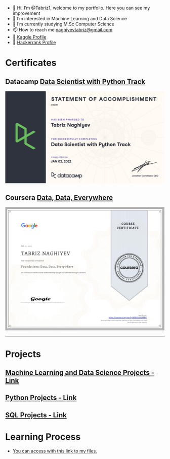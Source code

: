 - 👋 Hi, I’m @Tabriz1, welcome to my portfolio. Here you can see my improvement
- 👀 I’m interested in Machine Learning and Data Science
- 🌱 I’m currently studying M.Sc Computer Science 
- 📫 How to reach me naghiyevtabriz@gmail.com
- 📌 [Kaggle Profile](https://www.kaggle.com/tabriznagiyev)
- 📌 [Hackerrank Profile](https://www.hackerrank.com/tabriznagiyev)



# Certificates
## Datacamp [Data Scientist with Python Track](https://www.datacamp.com/statement-of-accomplishment/track/4f58b950ce50549bd79745f785a7e8b180cff990)
![Accomplishment](/images/certificate1024_1.jpg)
## Coursera [Data, Data, Everywhere](https://coursera.org/share/bfd15783e47a0e741f16f676b34803bd)
![Course certificate](/images/Coursera1.jpg)


---
# Projects
## [Machine Learning and Data Science Projects - Link](https://tabriz1.github.io/Portfolio_ML/)

## [Python Projects - Link](https://tabriz1.github.io/Portfolio_ML/)

## [SQL Projects - Link](https://tabriz1.github.io/Portfolio_ML/)

# Learning Process
* [You can access with this link to my files.](https://github.com/Tabriz1/Learning-ML)
